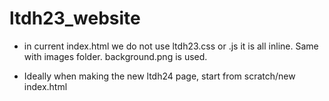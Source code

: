 # ltdh23_website

- in current index.html we do not use ltdh23.css or .js it is all inline. Same with images folder. background.png is used.

- Ideally when making the new ltdh24 page, start from scratch/new index.html
